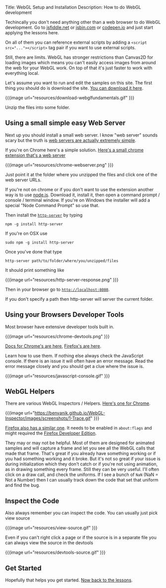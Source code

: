 Title: WebGL Setup and Installation
Description: How to do WebGL development

Techincally you don't need anything other than a web browser to do WebGL
development. Go to [jsfiddle.net](https://jsfiddle.net/greggman/8djzyjL3/) or [jsbin.com](http://jsbin.com)
or [codepen.io](http://codepen.io/greggman/pen/YGQjVV) and just start applying the lessons here.

On all of them you can reference external scripts by adding a `<script src="..."></script>`
tag pair if you want to use external scripts.

Still, there are limits. WebGL has stronger restrictions than Canvas2D for loading images
which means you can't easily access images from around the web for your WebGL work.
On top of that it's just faster to work with everything local.

Let's assume you want to run and edit the samples on this site. The first thing you should
do is download the site. [You can download it here](https://github.com/greggman/webgl-fundamentals/).

{{{image url="resources/download-webglfundamentals.gif" }}}

Unzip the files into some folder.

## Using a small simple easy Web Server

Next up you should install a small web server. I know "web server" sounds scary but the truth is [web
servers are actually extremely simple](http://games.greggman.com/game/saving-and-loading-files-in-a-web-page/).

If you're on Chrome here's a simple solution.
[Here's a small chrome extension that's a web server](https://chrome.google.com/webstore/detail/web-server-for-chrome/ofhbbkphhbklhfoeikjpcbhemlocgigb?hl=en)

{{{image url="resources/chrome-webserver.png" }}}

Just point it at the folder where you unzipped the files and click one of the web server URLs.

If you're not on chrome or if you don't want to use the extension another way is to use [node.js](https://nodejs.org).
Download it, install it, then open a command prompt / console / terminal window. If you're on Windows the installer
will add a special "Node Command Prompt" so use that.

Then install the [`http-server`](https://github.com/indexzero/http-server) by typing

    npm -g install http-server

If you're on OSX use

    sudo npm -g install http-server

Once you've done that type

    http-server path/to/folder/where/you/unzipped/files

It should print something like

{{{image url="resources/http-server-response.png" }}}

Then in your browser go to [`http://localhost:8080`](http://localhost:8080).

If you don't specify a path then http-server will server the current folder.

## Using your Browsers Developer Tools

Most browser have extensive developer tools built in.

{{{image url="resources/chrome-devtools.png" }}}

[Docs for Chrome's are here](https://developers.google.com/web/tools/chrome-devtools/),
[Firefox's are here](https://developer.mozilla.org/en-US/docs/Tools).

Learn how to use them. If nothing else always check the JavaScript console. If there is an issue it will often have
an error message. Read the error message closely and you should get a clue where the issue is.

{{{image url="resources/javascript-console.gif" }}}

## WebGL Helpers

There are various WebGL Inspectors / Helpers. [Here's one for Chrome](https://benvanik.github.io/WebGL-Inspector/).

{{{image url="https://benvanik.github.io/WebGL-Inspector/images/screenshots/1-Trace.gif" }}}

[Firefox also has a similar one](https://hacks.mozilla.org/2014/03/introducing-the-canvas-debugger-in-firefox-developer-tools/).
It needs to be enabled in `about:flags` and might required the [Firefox Developer Edition](https://www.mozilla.org/en-US/firefox/developer/).

They may or may not be helpful. Most of them are designed for animated samples and will capture a frame
and let you see all the WebGL calls that made that frame. That's great if you already have something
working or if you had something working and it broke. But it's not so great if your issue is during
initialization which they don't catch or if you're not using animation, as in drawing something every frame.
Still they can be very useful. I'll often click on a draw call, and check the uniforms. If I see a
bunch of `NaN` (NaN = Not a Number) then I can usually track down the code that set that uniform and
find the bug.

## Inspect the Code

Also always remember you can inspect the code. You can usually just pick view source

{{{image url="resources/view-source.gif" }}}

Even if you can't right click a page or if the source is in a separate file
you can always view the source in the devtools

{{{image url="resources/devtools-source.gif" }}}

## Get Started

Hopefully that helps you get started. [Now back to the lessons](/).
